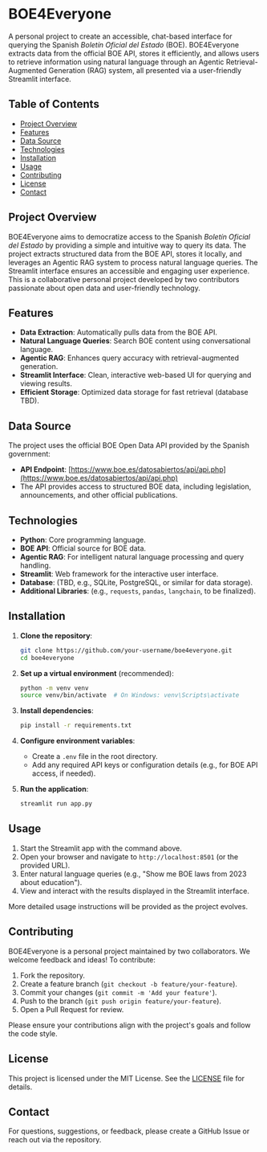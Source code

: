 # BOE4Everyone

A personal project to create an accessible, chat-based interface for querying the Spanish *Boletín Oficial del Estado* (BOE). BOE4Everyone extracts data from the official BOE API, stores it efficiently, and allows users to retrieve information using natural language through an Agentic Retrieval-Augmented Generation (RAG) system, all presented via a user-friendly Streamlit interface.

## Table of Contents
- [Project Overview](#project-overview)
- [Features](#features)
- [Data Source](#data-source)
- [Technologies](#technologies)
- [Installation](#installation)
- [Usage](#usage)
- [Contributing](#contributing)
- [License](#license)
- [Contact](#contact)

## Project Overview
BOE4Everyone aims to democratize access to the Spanish *Boletín Oficial del Estado* by providing a simple and intuitive way to query its data. The project extracts structured data from the BOE API, stores it locally, and leverages an Agentic RAG system to process natural language queries. The Streamlit interface ensures an accessible and engaging user experience. This is a collaborative personal project developed by two contributors passionate about open data and user-friendly technology.

## Features
- **Data Extraction**: Automatically pulls data from the BOE API.
- **Natural Language Queries**: Search BOE content using conversational language.
- **Agentic RAG**: Enhances query accuracy with retrieval-augmented generation.
- **Streamlit Interface**: Clean, interactive web-based UI for querying and viewing results.
- **Efficient Storage**: Optimized data storage for fast retrieval (database TBD).

## Data Source
The project uses the official BOE Open Data API provided by the Spanish government:
- **API Endpoint**: [https://www.boe.es/datosabiertos/api/api.php](https://www.boe.es/datosabiertos/api/api.php)
- The API provides access to structured BOE data, including legislation, announcements, and other official publications.

## Technologies
- **Python**: Core programming language.
- **BOE API**: Official source for BOE data.
- **Agentic RAG**: For intelligent natural language processing and query handling.
- **Streamlit**: Web framework for the interactive user interface.
- **Database**: (TBD, e.g., SQLite, PostgreSQL, or similar for data storage).
- **Additional Libraries**: (e.g., `requests`, `pandas`, `langchain`, to be finalized).

## Installation
1. **Clone the repository**:
   ```bash
   git clone https://github.com/your-username/boe4everyone.git
   cd boe4everyone
   ```

2. **Set up a virtual environment** (recommended):
   ```bash
   python -m venv venv
   source venv/bin/activate  # On Windows: venv\Scripts\activate
   ```

3. **Install dependencies**:
   ```bash
   pip install -r requirements.txt
   ```

4. **Configure environment variables**:
   - Create a `.env` file in the root directory.
   - Add any required API keys or configuration details (e.g., for BOE API access, if needed).

5. **Run the application**:
   ```bash
   streamlit run app.py
   ```

## Usage
1. Start the Streamlit app with the command above.
2. Open your browser and navigate to `http://localhost:8501` (or the provided URL).
3. Enter natural language queries (e.g., "Show me BOE laws from 2023 about education").
4. View and interact with the results displayed in the Streamlit interface.

More detailed usage instructions will be provided as the project evolves.

## Contributing
BOE4Everyone is a personal project maintained by two collaborators. We welcome feedback and ideas! To contribute:
1. Fork the repository.
2. Create a feature branch (`git checkout -b feature/your-feature`).
3. Commit your changes (`git commit -m 'Add your feature'`).
4. Push to the branch (`git push origin feature/your-feature`).
5. Open a Pull Request for review.

Please ensure your contributions align with the project's goals and follow the code style.

## License
This project is licensed under the MIT License. See the [LICENSE](LICENSE) file for details.

## Contact
For questions, suggestions, or feedback, please create a GitHub Issue or reach out via the repository.
